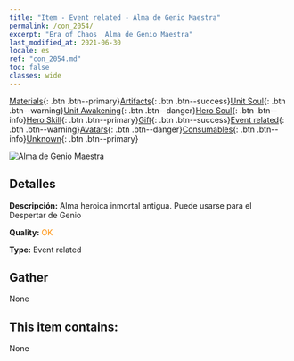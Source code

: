 ```yaml
---
title: "Item - Event related - Alma de Genio Maestra"
permalink: /con_2054/
excerpt: "Era of Chaos  Alma de Genio Maestra"
last_modified_at: 2021-06-30
locale: es
ref: "con_2054.md"
toc: false
classes: wide
---
```

 [Materials](/ItemsES/){: .btn .btn--primary}[Artifacts](/ItemsES/Artifacts/){: .btn .btn--success}[Unit Soul](/ItemsES/UnitSoul/){: .btn .btn--warning}[Unit Awakening](/ItemsES/UnitAwakening/){: .btn .btn--danger}[Hero Soul](/ItemsES/HeroSoul/){: .btn .btn--info}[Hero Skill](/ItemsES/HeroSkill/){: .btn .btn--primary}[Gift](/ItemsES/Gift/){: .btn .btn--success}[Event related](/ItemsES/Events/){: .btn .btn--warning}[Avatars](/ItemsES/Avatars/){: .btn .btn--danger}[Consumables](/ItemsES/Consumables/){: .btn .btn--info}[Unknown](/ItemsES/Unknown/){: .btn .btn--primary}

 ![Alma de Genio Maestra](/images/t/juexing_605.jpg)

## Detalles
 **Descripción:** Alma heroica inmortal antigua. Puede usarse para el Despertar de Genio

 **Quality:** <span style="color: #FF8C00">OK</span>

 **Type:** Event related

## Gather

  None

## This item contains:

  None

